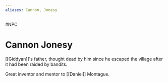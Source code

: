 ```yaml
---
aliases: Cannon, Jonesy
---
```

#NPC
# Cannon Jonesy
[[Giddyan]]'s father, thought dead by him since he escaped the village after it had been raided by bandits.

Great inventor and mentor to [[Daniel]] Montague.